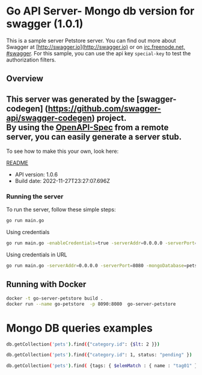 # Go API Server- Mongo db version for swagger (1.0.1)


This is a sample server Petstore server.  You can find out more about Swagger at [http://swagger.io](http://swagger.io) or on [irc.freenode.net, #swagger](http://swagger.io/irc/).  For this sample, you can use the api key `special-key` to test the authorization filters.

## Overview
This server was generated by the [swagger-codegen]
(https://github.com/swagger-api/swagger-codegen) project.  
By using the [OpenAPI-Spec](https://github.com/OAI/OpenAPI-Specification) from a remote server, you can easily generate a server stub.  
-

To see how to make this your own, look here:

[README](https://github.com/swagger-api/swagger-codegen/blob/master/README.md)

- API version: 1.0.6
- Build date: 2022-11-27T23:27:07.696Z


### Running the server
To run the server, follow these simple steps:

```sh
go run main.go
```

Using credentials

```sh
go run main.go -enableCredentials=true -serverAddr=0.0.0.0 -serverPort=8080 -MONGODB_USERNAME=root MONGODB_PASSWORD=example -mongoDatabase=petstore -mongoURI=mongodb://mongo:27017
```

Using credentials in URL

```sh
go run main.go -serverAddr=0.0.0.0 -serverPort=8080 -mongoDatabase=petstore -mongoURI=mongodb://root:example@localhost:27017
```


## Running with Docker

``` sh
docker -t go-server-petstore build .
docker run --name go-petstore  -p 8090:8080  go-server-petstore
```

# Mongo DB queries examples

``` sh
db.getCollection('pets').find({"category.id": {$lt: 2 }})

db.getCollection('pets').find({"category.id": 1, status: "pending" })

db.getCollection('pets').find( {tags: { $elemMatch : { name : "tag01" }}})

```
